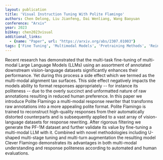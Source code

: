 ```yaml
---
layout: publication
title: 'Visual Instruction Tuning With Polite Flamingo'
authors: Chen Delong, Liu Jianfeng, Dai Wenliang, Wang Baoyuan
conference: "Arxiv"
year: 2023
bibkey: chen2023visual
additional_links:
  - {name: "Paper", url: "https://arxiv.org/abs/2307.01003"}
tags: ['Fine Tuning', 'Multimodal Models', 'Pretraining Methods', 'Reinforcement Learning', 'Training Techniques']
---
```

Recent research has demonstrated that the multi-task fine-tuning of multi-modal Large Language Models (LLMs) using an assortment of annotated downstream vision-language datasets significantly enhances their performance. Yet during this process a side effect which we termed as the multi-modal alignment tax surfaces. This side effect negatively impacts the models ability to format responses appropriately -- for instance its politeness -- due to the overly succinct and unformatted nature of raw annotations resulting in reduced human preference. In this paper we introduce Polite Flamingo a multi-modal response rewriter that transforms raw annotations into a more appealing polite format. Polite Flamingo is trained to reconstruct high-quality responses from their automatically distorted counterparts and is subsequently applied to a vast array of vision-language datasets for response rewriting. After rigorous filtering we generate the PF-1M dataset and further validate its value by fine-tuning a multi-modal LLM with it. Combined with novel methodologies including U-shaped multi-stage tuning and multi-turn augmentation the resulting model Clever Flamingo demonstrates its advantages in both multi-modal understanding and response politeness according to automated and human evaluations.
